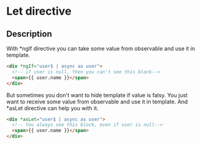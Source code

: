 # Let directive

## Description

With \*ngIf directive you can take some value from observable and use it in template.

```html
<div *ngIf="user$ | async as user">
  <!-- if user is null, then you can't see this block-->
  <span>{{ user.name }}</span>
</div>
```

But sometimes you don't want to hide template if value is falsy. You just want to receive some value from observable and use it in template. And \*asLet directive can help you with it.

```html
<div *asLet="user$ | async as user">
  <!-- You always see this block, even if user is null-->
  <span>{{ user.name }}</span>
</div>
```
